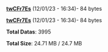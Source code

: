 [**twCFr7Es**](/data/twCFr7Es.txt) (12/01/23 - 16:34)- 84 bytes

[**twCFr7Es**](/data/twCFr7Es.txt) (12/01/23 - 16:34)- 84 bytes

**Total Datas**: 3995

**Total Size**: 24.71 MB / 24.7 MB